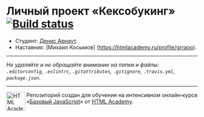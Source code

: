 # Личный проект «Кексобукинг» [![Build status][travis-image]][travis-url]

* Студент: [Денис Арнаут](https://up.htmlacademy.ru/javascript/11/user/422397).
* Наставник: [Михаил Косымов]
(https://htmlacademy.ru/profile/grraoo).


---

_Не удаляйте и не обращайте внимание на папки и файлы:_<br>
_`.editorconfig`, `.eslintrc`, `.gitattributes`, `.gitignore`, `.travis.yml`, `package.json`._

---

<a href="https://htmlacademy.ru/intensive/javascript"><img align="left" width="50" height="50" title="HTML Academy" src="https://up.htmlacademy.ru/static/img/intensive/javascript/logo-for-github.svg"></a>

Репозиторий создан для обучения на интенсивном онлайн‑курсе «[Базовый JavaScript](https://htmlacademy.ru/intensive/javascript)» от [HTML Academy](https://htmlacademy.ru).

[travis-image]: https://travis-ci.org/htmlacademy-javascript/422397-keksobooking.svg?branch=master
[travis-url]: https://travis-ci.org/htmlacademy-javascript/422397-keksobooking

